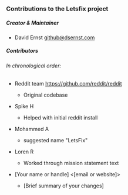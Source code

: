 ### Contributions to the Letsfix project

##### Creator & Maintainer

* David Ernst <github@dsernst.com>


##### Contributors

###### In chronological order:

* Reddit team <https://github.com/reddit/reddit>
  * Original codebase

* Spike H
  * Helped with initial reddit install

* Mohammed A
  * suggested name "LetsFix"

* Loren R
  * Worked through mission statement text

* [Your name or handle] <[email or website]>
  * [Brief summary of your changes]
